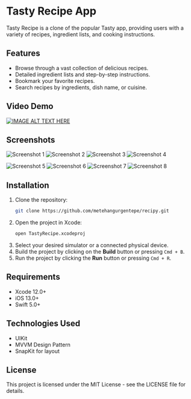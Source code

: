 # Tasty Recipe App

Tasty Recipe is a clone of the popular Tasty app, providing users with a variety of recipes, ingredient lists, and cooking instructions.

## Features

- Browse through a vast collection of delicious recipes.
- Detailed ingredient lists and step-by-step instructions.
- Bookmark your favorite recipes.
- Search recipes by ingredients, dish name, or cuisine.


## Video Demo

[![IMAGE ALT TEXT HERE](https://img.youtube.com/vi/9BC9CtH4kLo/0.jpg)](https://www.youtube.com/watch?v=9BC9CtH4kLo)

## Screenshots

![Screenshot 1](https://raw.githubusercontent.com/metehangurgentepe/Recipy/refs/heads/main/Screenshot/Simulator%20Screenshot%20-%20iPhone%2011%20Pro%20-%202024-09-21%20at%2011.37.03.png) ![Screenshot 2](https://raw.githubusercontent.com/metehangurgentepe/Recipy/refs/heads/main/Screenshot/Simulator%20Screenshot%20-%20iPhone%2011%20Pro%20-%202024-09-21%20at%2011.37.08.png) ![Screenshot 3](https://raw.githubusercontent.com/metehangurgentepe/Recipy/refs/heads/main/Screenshot/Simulator%20Screenshot%20-%20iPhone%2011%20Pro%20-%202024-09-21%20at%2011.37.19.png) ![Screenshot 4](https://raw.githubusercontent.com/metehangurgentepe/Recipy/refs/heads/main/Screenshot/Simulator%20Screenshot%20-%20iPhone%2011%20Pro%20-%202024-09-21%20at%2011.37.30.png)

![Screenshot 5](https://raw.githubusercontent.com/metehangurgentepe/Recipy/refs/heads/main/Screenshot/Simulator%20Screenshot%20-%20iPhone%2011%20Pro%20-%202024-09-21%20at%2011.37.33.png) ![Screenshot 6](https://raw.githubusercontent.com/metehangurgentepe/Recipy/refs/heads/main/Screenshot/Simulator%20Screenshot%20-%20iPhone%2011%20Pro%20-%202024-09-21%20at%2011.37.48.png) ![Screenshot 7](https://raw.githubusercontent.com/metehangurgentepe/Recipy/refs/heads/main/Screenshot/Simulator%20Screenshot%20-%20iPhone%2011%20Pro%20-%202024-09-21%20at%2011.37.40.png) ![Screenshot 8](https://raw.githubusercontent.com/metehangurgentepe/Recipy/refs/heads/main/Screenshot/Simulator%20Screenshot%20-%20iPhone%2011%20Pro%20-%202024-09-21%20at%2011.38.00.png)



## Installation

1. Clone the repository:
   ```bash
   git clone https://github.com/metehangurgentepe/recipy.git
   ```
2. Open the project in Xcode:
   ```bash
   open TastyRecipe.xcodeproj
   ```
3. Select your desired simulator or a connected physical device.
4. Build the project by clicking on the **Build** button or pressing `Cmd + B`.
5. Run the project by clicking the **Run** button or pressing `Cmd + R`.

## Requirements

- Xcode 12.0+
- iOS 13.0+
- Swift 5.0+

## Technologies Used

- UIKit
- MVVM Design Pattern
- SnapKit for layout

## License

This project is licensed under the MIT License - see the LICENSE file for details.
